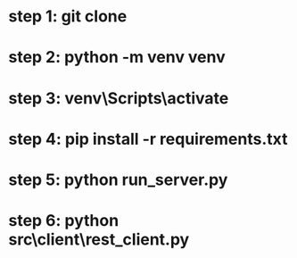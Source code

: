 # step 1: git clone <uri>
# step 2: python -m venv venv
# step 3: venv\Scripts\activate
# step 4: pip install -r requirements.txt
# step 5: python run_server.py
# step 6: python src\client\rest_client.py